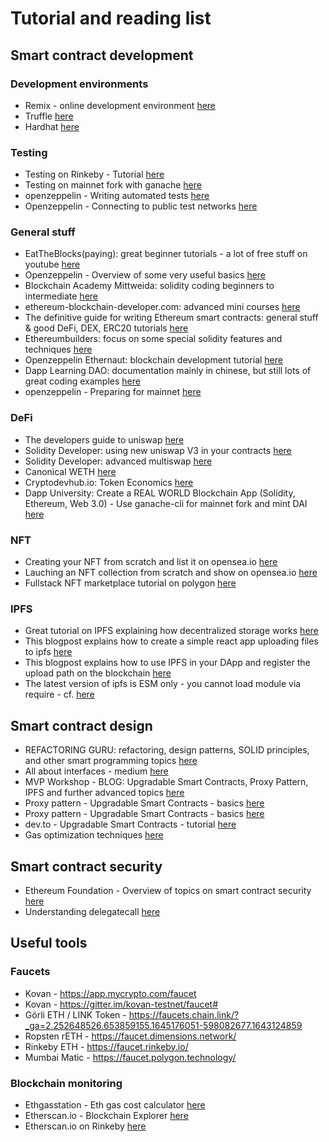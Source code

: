 # Tutorial and reading list

## Smart contract development
### Development environments
- Remix - online development environment [here](https://remix.ethereum.org/)
- Truffle [here](https://trufflesuite.com/)
- Hardhat [here](https://hardhat.org/getting-started/)

### Testing
- Testing on Rinkeby - Tutorial [here](https://www.geeksforgeeks.org/deploying-smart-contract-on-test-main-network-using-truffle/)
- Testing on mainnet fork with ganache [here](https://blockheroes.dev/test-smart-contracts-on-mainnet/)
- openzeppelin - Writing automated tests [here](https://docs.openzeppelin.com/learn/writing-automated-tests)
- Openzeppelin - Connecting to public test networks [here](https://docs.openzeppelin.com/learn/connecting-to-public-test-networks)

### General stuff
- EatTheBlocks(paying): great beginner tutorials - a lot of free stuff on youtube [here](https://eattheblocks.com/)
- Openzeppelin - Overview of some very useful basics [here](https://docs.openzeppelin.com/)
- Blockchain Academy Mittweida: solidity coding beginners to intermediate [here](https://blockchain-academy.hs-mittweida.de/courses/solidity-coding-beginners-to-intermediate/)
- ethereum-blockchain-developer.com: advanced mini courses [here](https://ethereum-blockchain-developer.com/100-advanced-ethereum/)
- The definitive guide for writing Ethereum smart contracts: general stuff & good DeFi, DEX, ERC20 tutorials [here](https://ethereumdev.io/)
- Ethereumbuilders: focus on some special solidity features and techniques [here](https://ethereumbuilders.gitbooks.io/guide/content/en/solidity_features.html)
- Openzeppelin Ethernaut: blockchain development tutorial [here](https://ethernaut.openzeppelin.com/)
- Dapp Learning DAO: documentation mainly in chinese, but still lots of great coding examples [here](https://github.com/Dapp-Learning-DAO/Dapp-Learning)
- openzeppelin - Preparing for mainnet [here](https://docs.openzeppelin.com/learn/preparing-for-mainnet)

### DeFi
- The developers guide to uniswap [here](https://blog.oceanprotocol.com/the-developers-guide-to-uniswap-48fcf6e9ee1e)
- Solidity Developer: using new uniswap V3 in your contracts [here](https://soliditydeveloper.com/uniswap3)
- Solidity Developer: advanced multiswap [here](https://soliditydeveloper.com/multiswap-advanced)
- Canonical WETH [here](https://blog.0xproject.com/canonical-weth-a9aa7d0279dd)
- Cryptodevhub.io: Token Economics [here](https://cryptodevhub.io/wiki/token-economics)
- Dapp University: Create a REAL WORLD Blockchain App (Solidity, Ethereum, Web 3.0) - Use ganache-cli for mainnet fork and mint DAI [here](https://morioh.com/p/36025b80fd0b)

### NFT
- Creating your NFT from scratch and list it on opensea.io [here](https://medium.com/gft-engineering/creating-your-own-nft-from-scratch-and-listing-it-on-opensea-8ac296cf1019)
- Lauching an NFT collection from scratch and show on opensea.io [here](https://medium.com/@ultrasoundchad/launching-an-nft-from-scratch-9d0502f5fef9)
- Fullstack NFT marketplace tutorial on polygon [here](https://dev.to/edge-and-node/building-scalable-full-stack-apps-on-ethereum-with-polygon-2cfb)

### IPFS
- Great tutorial on IPFS explaining how decentralized storage works [here](https://www.freecodecamp.org/news/technical-guide-to-ipfs-decentralized-storage-of-web3/)
- This blogpost explains how to create a simple react app uploading files to ipfs [here](https://dev.to/edge-and-node/uploading-files-to-ipfs-from-a-web-application-50a)
- This blogpost explains how to use IPFS in your DApp and register the upload path on the blockchain [here](https://soliditydeveloper.com/ipfs)
- The latest version of ipfs is ESM only - you cannot load module via require - cf. [here](https://github.com/ipfs/js-ipfs/blob/master/docs/upgrading/v0.62-v0.63.md#esm)

## Smart contract design
- REFACTORING GURU: refactoring, design patterns, SOLID principles, and other smart programming topics [here](https://refactoring.guru/)
- All about interfaces - medium [here](https://medium.com/coinmonks/solidity-tutorial-all-about-interfaces-f547d2869499)
- MVP Workshop - BLOG: Upgradable Smart Contracts, Proxy Pattern, IPFS and further advanced topics [here](https://mvpworkshop.co/blog/)
- Proxy pattern - Upgradable Smart Contracts - basics [here](https://medium.com/coinmonks/proxy-pattern-and-upgradeable-smart-contracts-45d68d6f15da)
- Proxy pattern - Upgradable Smart Contracts - basics [here](https://medium.com/@shub.sharma350/upgradability-patterns-in-solidity-part-1-13e23ce1f144)
- dev.to - Upgradable Smart Contracts - tutorial [here](https://dev.to/yakult/tutorial-write-upgradeable-smart-contract-proxy-contract-with-openzeppelin-1916)
- Gas optimization techniques [here](https://medium.com/@shub.sharma350/gas-optimizations-in-smart-contracts-a894768b274c)


## Smart contract security
- Ethereum Foundation - Overview of topics on smart contract security [here](https://ethereum.org/en/developers/docs/smart-contracts/security/)
- Understanding delegatecall [here](https://eip2535diamonds.substack.com/p/understanding-delegatecall-and-how)

## Useful tools
### Faucets
- Kovan - https://app.mycrypto.com/faucet
- Kovan - https://gitter.im/kovan-testnet/faucet#
- Görli ETH / LINK Token - https://faucets.chain.link/?_ga=2.252648526.653859155.1645176051-598082677.1643124859
- Ropsten rETH - https://faucet.dimensions.network/
- Rinkeby ETH - https://faucet.rinkeby.io/
- Mumbai Matic - https://faucet.polygon.technology/

### Blockchain monitoring
- Ethgasstation - Eth gas cost calculator [here](https://ethgasstation.info/)
- Etherscan.io - Blockchain Explorer [here](https://etherscan.io/)
- Etherscan.io on Rinkeby [here](https://rinkeby.etherscan.io/)
